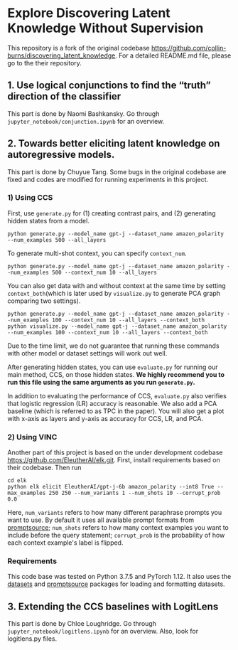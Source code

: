 # Explore Discovering Latent Knowledge Without Supervision 

This repository is a fork of the original codebase https://github.com/collin-burns/discovering_latent_knowledge. For a detailed README.md file, please go to the their repository.

## 1. Use logical conjunctions to find the “truth” direction of the classifier

This part is done by Naomi Bashkansky. Go through `jupyter_notebook/conjunction.ipynb` for an overview.

## 2. Towards better eliciting latent knowledge on autoregressive models. 
This part is done by Chuyue Tang. Some bugs in the original codebase are fixed and codes are modified for running experiments in this project.

### 1) Using CCS
First, use `generate.py` for (1) creating contrast pairs, and (2) generating hidden states from a model. 
```
python generate.py --model_name gpt-j --dataset_name amazon_polarity  --num_examples 500 --all_layers 
```
To generate multi-shot context, you can specify `context_num`.
```
python generate.py --model_name gpt-j --dataset_name amazon_polarity --num_examples 500 --context_num 10 --all_layers
```
You can also get data with and without context at the same time by setting `context_both`(which is later used by `visualize.py` to generate PCA graph comparing two settings). 
```
python generate.py --model_name gpt-j --dataset_name amazon_polarity --num_examples 100 --context_num 10 --all_layers --context_both
python visualize.py --model_name gpt-j --dataset_name amazon_polarity --num_examples 100 --context_num 10 --all_layers --context_both
```
Due to the time limit, we do not guarantee that running these commands with other model or dataset settings will work out well.

After generating hidden states, you can use `evaluate.py` for running our main method, CCS, on those hidden states. **We highly recommend you to run this file using the same arguments as you run `generate.py`.** 

In addition to evaluating the performance of CCS, `evaluate.py` also verifies that logistic regression (LR) accuracy is reasonable. 
We also add a PCA baseline (which is referred to as TPC in the paper).
You will also get a plot with x-axis as layers and y-axis as accuracy for CCS, LR, and PCA.

### 2) Using VINC
Another part of this project is based on the under development codebase https://github.com/EleutherAI/elk.git.
First, install requirements based on their codebase. Then run
```
cd elk
python elk elicit EleutherAI/gpt-j-6b amazon_polarity --int8 True --max_examples 250 250 --num_variants 1 --num_shots 10 --corrupt_prob 0.0
```
Here, `num_variants` refers to how many different paraphrase prompts you want to use. By default it uses all available prompt formats from [promptsource](https://github.com/bigscience-workshop/promptsource); `num_shots` refers to how many context examples you want to include before the query statement; `corrupt_prob` is the probability of how each context example's label is flipped.

### Requirements

This code base was tested on Python 3.7.5 and PyTorch 1.12. It also uses the [datasets](https://pypi.org/project/datasets/) and [promptsource](https://github.com/bigscience-workshop/promptsource) packages for loading and formatting datasets. 

## 3. Extending the CCS baselines with LogitLens

This part is done by Chloe Loughridge. Go through `jupyter_notebook/logitlens.ipynb` for an overview. Also, look for logitlens.py files.

